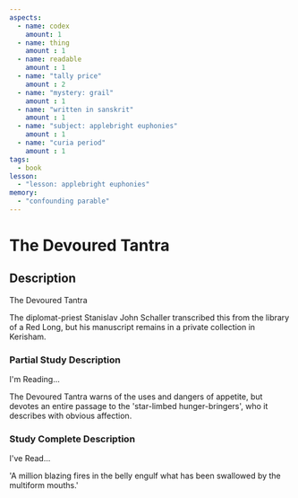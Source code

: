 ```yaml
---
aspects: 
  - name: codex
    amount: 1
  - name: thing
    amount : 1
  - name: readable
    amount : 1
  - name: "tally price"
    amount : 2
  - name: "mystery: grail"
    amount : 1
  - name: "written in sanskrit"
    amount : 1
  - name: "subject: applebright euphonies"
    amount : 1
  - name: "curia period"
    amount : 1
tags:
  - book
lesson:
  - "lesson: applebright euphonies"
memory:
  - "confounding parable"
---
```


# The Devoured Tantra

## Description
The Devoured Tantra

The diplomat-priest Stanislav John Schaller transcribed this from the library of a Red Long, but his manuscript remains in a private collection in Kerisham.
### Partial Study Description
I'm Reading...

The Devoured Tantra warns of the uses and dangers of appetite, but devotes an entire passage to the 'star-limbed hunger-bringers', who it describes with obvious affection.
### Study Complete Description
I've Read...

'A million blazing fires in the belly engulf what has been swallowed by the multiform mouths.'